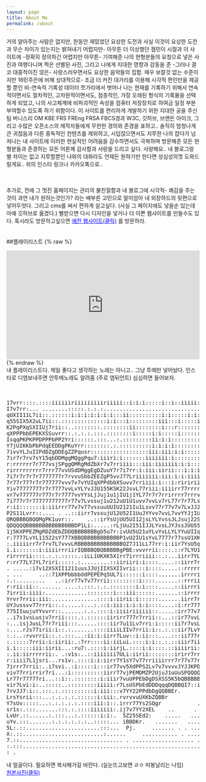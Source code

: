 ```yaml
---
layout: page
title: About Me
permalink: /about
---
```


<style>
    .header-info h6 {
    font-size: 8px; 
    white-space: nowrap;
    cursor: pointer; 
  }

  
  @media only screen and (max-width: 760px) {
    .header-info h6 {
      font-size: 6px; 
    }

  @media only screen and (max-width: 320px) {
    .header-info h6 {
      font-size: 4px;
    }
 
    pre {
      font-size: 12px;
      text-align: center;
      margin: 0 auto;
      white-space: pre-wrap;
    }

    @media screen and (max-width: 600px) {
      pre {
        font-size: 4px;
      }
    }
</style>

거의 알아주는 사람은 없지만, 한동안 재밌었던 요상한 도전과 사실 이것이 요상한 도전과 무슨 차이가 있는지는 밝혀내기 어렵지만- 아무튼 더 이상했던 잼민이 시절과 이 사이트에 -정확히 정의하긴 어렵지만 아무튼- 기여해준 나의 현형분들의 요청으로 넣은 사진과 여행다니며 찍은 선별된 사진, 그리고 나에게 지대한 영향과 감동을 준 -그러나 결코 대중적이진 않은- 사랑스러우면서도 요상한 음악들의 집합. 매우 보잘것 없는 수준이지만 16민주은에 비해 상대적으로- 조금 더 커진 대가리를 이용해 시각적 편린만을 제공할 뿐인 비-연속적 기록성 데이터 쪼가리에서 벗어나 나는 현재를 기록하기 위해서 연속적이면서도 절차적인, 고차원적이면서도, 점층적인, 가장 오래된 형식의 기록물을 선택하게 되었고, 나의 사고체계에 비파괴적인 속성을 컴퓨터 저장장치로 하여금 일정 부분 부여할수 있도록 하기 위함이다. 이 사이트를 편리하게 개발하기 위한 지대한 공을 주신 팀 버니스리 OM KBE FRS FREng FRSA FBCS경과 W3C, 깃허브, 브랜든 아이크, 그리고 수많은 오픈소스의 제작자들에게 무한한 경의와 존경을 표하고.. 솔직히 엄청나게 큰 귀찮음과 다른 중독적인 컨텐츠를 제외하고, 시덥잖으면서도 지루한 나의 잡다가 넘처나는 내 사이트에 이러한 현실적인 어려움을 감수하면서도 극복하며 방문해준 모든 현형분들과 존경하는 모든 어른께 감사함과 사랑을 드리고 싶다. 사랑해요.. 내 블로그랑 별 차이는 없고 지루할뿐인 나와의 대화라도 언제든 원하기만 한다면 성심성의껏 도와드릴게요.. 위의 인스타 링크나 카카오톡으로..<br>
<br>
<br>

추가로, 전에 그 멋진 홈페이지는 관리의 불친절함과 내 블로그에 시각적- 쾌감을 주는것이 과연 내가 원하는것인가? 라는 배부른 고민으로 말미암아 내 외장하드의 뒷편으로 넣어두엇다. 그리고 cms를 써서 편하게 살고싶다. (사실 그 페이지에도 넣을순 있는데 아예 깃허브로 옮겼다.) 삘받으면 다시 디자인을 넣거나 더 이쁜 웹사이트를 만들수도 있다. 혹시라도 방문하고싶으면 
  <a href="https://whoisrealminjueun-old.netlify.app/" style="color: blue; text-decoration: underline;">예전 웹사이트(클릭)</a>
  를 방문하라.<br>
  <br>
  <br>
  ##플레이리스트
 {% raw %}
<div style="position: relative; padding-bottom: 56.25%; height: 0; overflow: hidden;">
  <iframe style="position: absolute; top: 0; left: 0; width: 100%; height: 100%;" src="https://www.youtube.com/embed/videoseries?list=PLxDSSBGwpNfTqSQsZV2RG9XXdzM-8WMKE" frameborder="0" allowfullscreen></iframe>
</div>
{% endraw %}
<br>
내 플레이리스트다. 제일 좋다고 생각하는 노래는 아니고.. 그냥 투메만 넣어놨다. 인스타로 디엠보내주면 안투메노래도 알려줌 (주로 앰뒤언트)
심심하면 들어보자.
<br>
<br>
<br>
<pre>
17vrr::::.::::iiiiiiriiiiiiiiiriiiii::i:i:i:::::i::i::iiiii:iiiiiiiiririririririrrriiiiirii:i:rrrr7r
I7v7rr:... ........:::::.:.:.:.....................................:.:.:::.:::::::.:.:.....::iirirrr
qUXII11L7ii::.::::::i:i:i:i:i:i:i:::ii::::::::::i:i:::::i:i:::i:i:iii:i:iiiiiiiiiii:i:i:i:irvvLY1IqS
q55SIX5X2uL7ii::.::::::::::::::i:i:::i:::::::::iii:::i:::::i:::i:i:::i:iiriiiiii:::::::iir7sYu1XqdbE
K2PqPXqSXIIUj7rii::..::::::::.::::::::ii::::::::i:::r:::::::::::i:::::iiiii:i:::::::iirvJu22KqdEgdEK
qXPPPbbEPEKXSSuvrr::.:.:.:.:::.::::::::i:::::i:i:::::i:::::::::::::::::i:i:i:::::::r7YJ2IqKPbDdEbdbq
IsqqPKPKPPDPPPbPP2Yri::::::.:::...:.:::::::::ii:i:i:::::::::::::::::::::i:::::::rrLu2IXqbbZDggMgMggP
Y7jUIKKbPbPdqEEDDgPKuYrr::::::::.:.::::::::::i:i:i:i::::::::::::.::::i::::::::i7v2IXKZZggRMRggdEPdPX
7ivvYLJuIIPdDZgDDEgZZPqusr::::::::::::::::::iii:iii:i:i::::::::..:::::::::::i71IKPDZRMRgMggddqPKqXK2
7ir7r7rv7sY15qbDDMggMQggPqu7:iiiri:i:::::::iiiiiii:i:::::::::::::::::::::irJPDEggMgQgRDgdEPq5SI5I21J
r:rrrrrr7r777vsjSPggQMRgMdZbXr7v7rriiii:::iii:iiiiiii:i:i:::::::::::iiiivJPgMbgZRgRDZdPSI2S1UJJvLvs7
rirrrrrrrrr7rrr77vvUSdDMggEgDZuuY7r7i7rr:i:iii:iirii:::i:i:i:i:i:rLJ7LjqqZDgZgMQgDqq5IuUJussYsLYLYL7
7i7r7r7r7r7777777r7rvvuSbbZEEZgP5vvJ77Lriiiiiii:iii:i:i:iiiiiirr71qJUqEZQQRMRgZK5u1sjsssJLsYJYYvLvY7
7r77r777r7r777777vvv7v7vYUIqXPPdbbXSuvv7rriiii:i:::i:riririirr7j5DddEgDRgDbbX5jJvYYsLJLsLsvYvLvvvsL7
Yiv77777777r7r7777vvLvYLYvJJU155KSK22JsvL77riii:iiiirr77rrrr77u5PEgdEdEPX22jJYsLsssLsLsYYvL7YvLvLvYr
vr7v777777r777r7r7777vvYYsLjJuj1u1jIU1j1YL77r7r7rrirrrr7rrrvvu1KqbKKSX22u1JjsJLsLYvYvL77777v7LvLvsLv
7i777r7r77777777777r77v7Lvssuj1u212uU1U1uvv7vvLv7rL77r7r77LsU2SSKII22U2uUj1sjLYvL7v7777777v7vvYvYLs7
r:ii:::::::i:iiirrr77v7v77vssuuUUIU2121Iu1Lsvv77r77v7v7LvJJ22KSSIS55UU11JJYJLsLLvv77rrrririririrrrri
P2S11Lvrr::.... . ..::iirr7vssujU12U52I1UuJYYvv7vvL7vvYYJjIU5SXIX55U2jUJusL77rr::.......::iirr77vLus
QRQBBBQBQQMgPK1uvr::.    ..::irYsUjUU5UI12jsLYLYvssJLJsuj22S5X5S2S1U11Yvri..   ..:iv1KbgMQQBQBBBBBBB
QDQQQQBBBBBBBBBBBBBBBDP1Li:.....:rLjUu2I51IJJLYvsLJYJssJUU55XSX25UIs7i.. .:iL5ZRBBBBBBBBBBBQBBBBBBBM
1j5KXPPEZMgRDZdEbZDDQBBBBBBBgb5u7r:ivUU5U21uYLvYvLLYLYYuUIIqSK551Liii7JqDBBBBBBBBBBBPddP5RRRggDDddPX
r:7777LvYL11522sY777XBBQBBBBBBBBBBBP1vU2IU1sYvL7777r77ssU1XKqSXJL1EQBBBBBBBBBQBQQQBMI5K5XSKIS5511uuv
:.iiiiirr7r7rv7L7vvvLRBBBBBBBBBBBBBBQZ7J11LL77rr:i:iir7YsU5qI1vqQQPBQBBBBBBBBBBBBBE1sUjJYJLY7v77rrri
i.i:::::::i:iiiirrriirIQBBBQBQBBBBBgPBE:vvvrrii::::.::r7LYU1srZBBSvsQQBBBBBQBQQd5vrr7rrrrriiiirr7rLr
rirrrrii::::.:.:.:::::.:iLL1UKXK5X1rr7irrriiii::.:...iirr7YLr7sriri::rii77rr::::.::::i:iirr77LYJsJJ7
r:rr77LYJYL7riri:::::.:.........::iiriiri:i::::.....::iirr7rr7r:irrrri::::::::::iirrvvJJUU52512juYYi
. .....:i7v12XSXII1211uusJJUjIIXSXIIvrii:::i::::.....::rrrrrirrvLUIKqbPPKPqPqPqbPbPbPPPPSK2Ussvv77r:
. ...     ..::71XPPbbbbddPEPEPq5UL7i::::::i::::.......irrrrii:iirrr7Ys1USSKSqSqSXI511Jsvv7ririiii:i.
:.:.........   ..:irr77v7v77rrii:::::::::i::::.......::rrriiii:::i:iiiirirrrrrr7rriiii:::::::::::::.
r:rii:ii::....... ....:.:::.:.:.::::::::i:i::::.....::iirrririi:i::::::::::::::::.:.:::::.:::::::::.
7irrii:iiii:.............::::::::i:::iii::::::.......::irrrrrrrrii::::::::::::.:.......:.:::.:.:.::.
Yrvr7rrii:iii:..............::::i:iirii:i::::::.......iirr7r7r7riii::::::...:.......:...:.:.:.:.::i.
UYJussvv77rrri::.:.....:...:.::i:iii:i:i:i:i::::....:i:rr777r7rrii:i::::.:...:.:.:.:.:.......:.:.::.
775IIuujuYYvvrr::.......:.:.::::i:iiiiriiiiii::.....:irr77v7777ii::::::::.:::.:.:.:.:.:...:.:.:::::.
..i7s1vsLusjv7rrii::::.:.::::::iirirr777r7rrii::...::ir77vvL77rrii::::::::.:.:.:.:.:...:.:.:.:.::::.
:...isjJusL77r7riii:::......::::iir7u11Lv7rri:i:::::ii7r7vsLsYjv7ii::::::::.:.:::::.:.:::::.:.:.:::.
:....rJs77irii:i::.:.......::::iiiiLIIv7rrii:i::.:.::iir7LvYj5U2sL7rii::::::::.:::::.:::.:.:.:.:.::.
:.:..:rvvrrii::.:.:::...:ii:i:iirr7Luv::i:ii:::....:::ii777rv7YJUjuvvrr::::::::::::.:::::::::::::.:.
:.:::::7rrii:i:iirii:.:7rr::::ii:iiLui.::::i:i::.:.::iiir7ii::ivU5IIus77iri::::::::::::::::::::::iri
i.i:::::iii:iirii...:ru7:.::::i:iirjL.::::i:i::::.::iiiirii:::i7dPKSX2UL7rrrrii:iii:::::::::::::::i:
:.ii:iirrrrrii:. .:v1s:..::iiiiiii7ULi:iirii::::::::irirr7rrirrYK51ISqX5JYvvrrii:iiiii:i:::::::::::.
r:iiii7L1jsri...rs1v:.::::i:i:iirr7Y1sY7v77rriiiirrr7r77v77r77s22Lv7YjqPqUusYvv7rrrr7r7ii:::::iii:i.
7irrr7rrii:..i7svi..:i:::::i:::ir77vv5XdPPS2Lv7v7vvvvJYJJKPDEZP5Yv77r771XP5IuuJJYY77rvY1Jsv7iiiiiri:
viv77rrirrir7ri...:i::::::::::iirr77vjPEMDMZP2UjuJ1uUuSPQQQQMZXjJvv7v77rv1qS5UUJJLYvv7vv1152uv7rrir:
Lr77r77777ri...::i::.::::::::i:iiir7vuUPPEbDgDSXSS5K5bQBBBBBgbS2jsLJsJJYr7JXIIU21uJsvLvLvLvssJvL77ri
vir7Lvi:i:..:::::..:::::::::iiiii:r7LsUSPbEdDDDqqqDQBBQI7::iYuIIKujJUjuUILvJK521U1UjUssYYvYvv7vvYvLi
7rvJJ7:i::.:::.:.::::::::::i:iii:::v7YY22PPdbDgQQBBEr.         .:vUXSPqPSIJLJXSIu2u21Uu1jjYsYYLLLj1J
LrsYsrii:::...:.:.:.:.::::::i:iii:.rvrvvuUXKbZQBBr          . .   ..::7IDP5JsuSII121U1Uj112u1u1ssY1Y
Y7sUv:::::...:.:.:.:.:.::::iii:i::.irrr77Ys2SQgr           .......      .72K2uu21U12121UuujU12U21uJv
sr1s:.:::.......:::.:.::::iiiiiii:.ij7v7YY2XEL    ..      . .....::.....  .:LI5uuj1UU1215U2u1j21522L
LvUr.::......:.:::...:.::::::i:i:.  5Z25SEd2:    .....   ........:.:::.....  :72Uus1jUu212UIUUj11SI1
uYv.:::.......:.:.:.:.:.:..:::::... iBBDKr.   .......   .........::::::......  .rLUuJsuJ1uUu21I1U151
5L:.::.......................:::...  Pj.     ....... . . ........:::::::.:...... .:vuUJjJuJUjUuUu21u
X:.::.........................:......     ........... . .........::::::::::::...... :vIU1j1uUjUjUuUL
7.::................................ . ................... . ....::i:::i::::::........:vUX2U121Uj11J
:.:::.............................................................:iriiiiii:i::::.......:7I52u21Uu2L
: .                                                                .iiii:i::::........     :rv7vvLv7
</pre>
내 얼굴이다. 필요하면 복사해가길 바란다. (실눈뜨고보면 ㄹㅇ 따봉날리는 나임)
<br><a href="https://whoisrealminjueun.netlify.app/2023/06/04/" style="color: blue; text-decoration: underline;">원본사진(클릭)</a>

<br>
<br>
<br>
<br>

